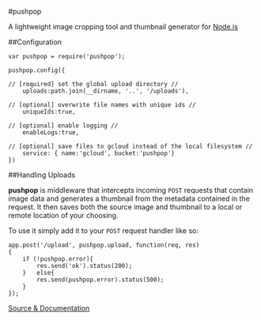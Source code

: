#pushpop

A lightweight image cropping tool and thumbnail generator for [Node.js](https://nodejs.org)

##Configuration

	var pushpop = require('pushpop');
	
	pushpop.config({
	
	// [required] set the global upload directory //
		uploads:path.join(__dirname, '..', '/uploads'),
	
	// [optional] overwrite file names with unique ids //
		uniqueIds:true,
	
	// [optional] enable logging //
		enableLogs:true,
	
	// [optional] save files to gcloud instead of the local filesystem //
		service: { name:'gcloud', bucket:'pushpop'}
	})
	
##Handling Uploads

**pushpop** is middleware that intercepts incoming ``POST`` requests that contain image data and generates a thumbnail from the metadata contained in the request. It then saves both the source image and thumbnail to a local or remote location of your choosing.

To use it simply add it to your ``POST`` request handler like so:

	app.post('/upload', pushpop.upload, function(req, res)
	{
		if (!pushpop.error){
			res.send('ok').status(200);
		}	else{
			res.send(pushpop.error).status(500);
		}
	});
	
[Source & Documentation](https://github.com/braitsch/pushpop.js)